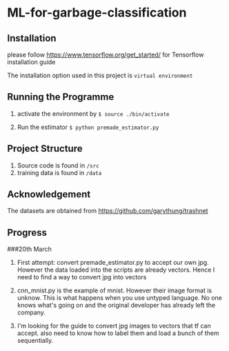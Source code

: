 # ML-for-garbage-classification


## Installation
please follow https://www.tensorflow.org/get_started/ for Tensorflow installation guide

The installation option used in this project is ``virtual environment``

## Running the Programme
 1. activate the environment by
```$ source ./bin/activate```

2. Run the estimator ```$ python premade_estimator.py```


## Project Structure
1. Source code is found in ```/src```
2. training data is found in ```/data```


## Acknowledgement

The datasets are obtained from 
https://github.com/garythung/trashnet


## Progress

###20th March
1. First attempt: convert premade_estimator.py to accept our own jpg. However the data loaded into the scripts are already vectors. Hence I need to find a way to convert jpg into vectors

2. cnn_mnist.py is the example of mnist. However their image format is unknow. This is what happens when you use untyped language. No one knows what's going on and the original developer has already left the company. 

3. I'm looking for the guide to convert jpg images to vectors that tf can accept. also need to know how to label them and load a bunch of them sequentially. 
